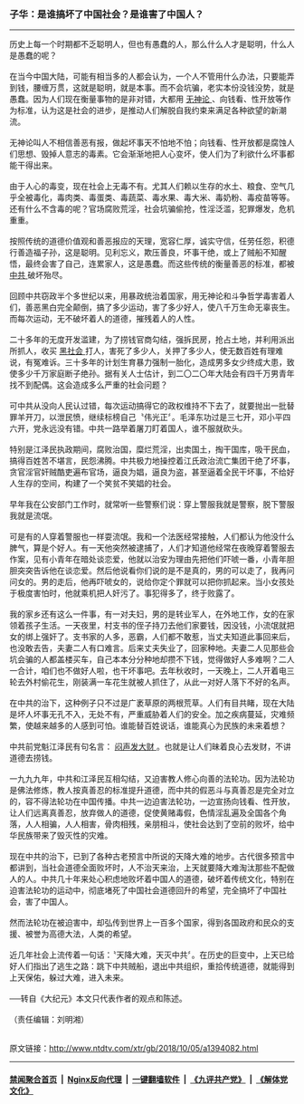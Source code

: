 ### 子华：是谁搞坏了中国社会？是谁害了中国人？
------------------------

<div class="wysiwyg">
 历史上每一个时期都不乏聪明人，但也有愚蠢的人，那么什么人才是聪明，什么人是愚蠢的呢？
 <br/>
 <br/>
 在当今中国大陆，可能有相当多的人都会认为，一个人不管用什么办法，只要能弄到钱，腰缠万贯，这就是聪明，就是本事。而不会坑骗，老实本份没钱没势，就是愚蠢。因为人们现在衡量事物的是非对错，大都用
 <a href="http://www.ntdtv.com/xtr/gb/articlelistbytag_无神论.html" target="_blank">
  无神论
 </a>
 、向钱看、性开放等作为标准，认为这是社会的进步，是推动人们解脱自我约束来满足各种欲望的新潮流。
 <br/>
 <br/>
 无神论叫人不相信善恶有报，做起坏事天不怕地不怕；向钱看、性开放都是腐蚀人们思想、毁掉人意志的毒素。它会渐渐地把人心变坏，使人们为了利欲什么坏事都能干得出来。
 <br/>
 <br/>
 由于人心的毒变，现在社会上无毒不有。尤其人们赖以生存的水土、粮食、空气几乎全被毒化，毒肉类、毒蛋类、毒蔬菜、毒水果、毒大米、毒奶粉、毒疫苗等等。还有什么不含毒的呢？官场腐败荒淫，社会坑骗偷抢，性淫泛滥，犯罪爆发，危机重重。
 <br/>
 <br/>
 按照传统的道德价值观和善恶报应的天理，宽容仁厚，诚实守信，任劳任怨，积德行善造福子孙，这是聪明。见利忘义，欺压善良，坏事干绝，或上了贼船不知醒悟，最终会害了自己，连累家人，这是愚蠢。而这些传统的衡量善恶的标准，都被
 <a href="http://www.ntdtv.com/xtr/gb/articlelistbytag_中共.html" target="_blank">
  中共
 </a>
 破坏殆尽。
 <br/>
 <br/>
 回顾中共窃政半个多世纪以来，用暴政统治着国家，用无神论和斗争哲学毒害着人们，善恶黑白完全颠倒，搞了多少运动，害了多少好人，使八千万生命无辜丧生。而每次运动，无不破坏着人的道德，摧残着人的人性。
 <br/>
 <br/>
 二十多年的无度开发滥建，为了捞钱官商勾结，强拆民房，抢占土地，并利用派出所抓人，收买
 <a href="http://www.ntdtv.com/xtr/gb/articlelistbytag_黑社会.html" target="_blank">
  黑社会
 </a>
 打人，害死了多少人，关押了多少人，使无数百姓有理难说，有冤难诉。三十多年的计划生育暴力强制一胎化，造成男多女少终成大患，致使多少千万家庭断子绝孙。据有关人士估计，到二〇二〇年大陆会有四千万男青年找不到配偶。这会造成多么严重的社会问题？
 <br/>
 <br/>
 可中共从没向人民认过错，每次运动搞得它的政权维持不下去了，就要抛出一批替罪羊开刀，以泄民愤，继续标榜自己〝伟光正〞。毛泽东功过是三七开，邓小平四六开，党永远没有错。中共一路举着屠刀盯着国人，谁不服就砍头。
 <br/>
 <br/>
 特别是江泽民执政期间，腐败治国，糜烂荒淫，出卖国土，掏干国库，吸干民血，搞得百姓苦不堪言，民怨沸腾。中共极力地操控着江氏政治流亡集团干绝了坏事，贪官淫官奸贼酷吏遍布官场，逼良为娼，逼良为盗，甚至逼着全民干坏事，不给好人生存的空间，构建了一个笑贫不笑娼的社会。
 <br/>
 <br/>
 早年我在公安部门工作时，就常听一些警察们说：穿上警服我就是警察，脱下警服我就是流氓。
 <br/>
 <br/>
 可是有的人穿着警服也一样耍流氓。我和一个法医经常接触，人们都认为他没什么脾气，算是个好人。有一天他突然被逮捕了，人们才知道他经常在夜晚穿着警服去作案，见有小青年在暗处谈恋爱，他就以治安为理由先把他们吓唬一番，小青年胆胆突突告诉他在谈恋爱。然后他说看你们说的是不是真的，男的可以走了，我再问问女的。男的走后，他再吓唬女的，说给你定个罪就可以把你抓起来。当小女孩处于极度害怕时，他就乘机把人奸污了。事犯得多了，终于败露了。
 <br/>
 <br/>
 我的家乡还有这么一件事，有一对夫妇，男的是转业军人，在外地工作，女的在家领着孩子生活。一天夜里，村支书的侄子持刀去他们家要钱，因没钱，小流氓就把女的绑上强奸了。支书家的人多，恶霸，人们都不敢惹，当丈夫知道此事回来后，也没敢去告，夫妻二人有口难言。后来丈夫失业了，回家种地。夫妻二人见那些会坑会骗的人都盖楼买车，自己本本分分种地却攒不下钱，觉得做好人多难啊？二人一合计，咱们也不做好人啦，也干坏事吧。去年秋收时，一天晚上，二人开着电三轮去外村偷花生，刚装满一车花生就被人抓住了，从此一对好人落下不好的名声。
 <br/>
 <br/>
 在中共的治下，这种例子只不过是广袤草原的两根荒草。人们有目共睹，现在大陆是坏人坏事无孔不入，无处不有，严重威胁着人们的安全。加之疾病蔓延，灾难频繁，使越来越多的人感到可怕。谁能替百姓说话，谁能真心为民族的未来着想？
 <br/>
 <br/>
 中共前党魁江泽民有句名言：
 <a href="http://www.ntdtv.com/xtr/gb/articlelistbytag_闷声发大财.html" target="_blank">
  闷声发大财
 </a>
 。也就是让人们昧着良心去发财，不讲道德去捞钱。
 <br/>
 <br/>
 一九九九年，中共和江泽民互相勾结，又迫害教人修心向善的法轮功。因为法轮功是佛法修炼，教人按真善忍的标准提升道德，而中共的假恶斗与真善忍是完全对立的，容不得法轮功在中国传播。中共一边迫害法轮功，一边宣扬向钱看、性开放，让人们远离真善忍，放弃做人的道德，促使黄赌毒假，色情淫乱遍及全国各个角落，人人相骗，人人相害，骨肉相残，亲朋相斗，使社会达到了空前的败坏，给中华民族带来了毁灭性的灾难。
 <br/>
 <br/>
 现在中共的治下，已到了各种古老预言中所说的天降大难的地步。古代很多预言中都讲到，当社会道德全面败坏时，人不治天来治，上天就要降大难淘汰那些不配做人的人。中共几十年来处心积虑地败坏着中国人的道德，破坏着传统文化，特别在迫害法轮功的运动中，彻底堵死了中国社会道德回升的希望，完全搞坏了中国社会，害了中国人。
 <br/>
 <br/>
 然而法轮功在被迫害中，却弘传到世界上一百多个国家，得到各国政府和民众的支援、被誉为高德大法，人类的希望。
 <br/>
 <br/>
 近几年社会上流传着一句话：〝天降大难，天灭中共〞。在历史的巨变中，上天已给好人们指出了逃生之路：跳下中共贼船，退出中共组织，重拾传统道德，就能得到上天保佑，躲过大难，进入未来。
 <br/>
 <br/>
 ──转自《大纪元》本文只代表作者的观点和陈述。
 <br/>
 <br/>
 （责任编辑：刘明湘）
</div>

<br/>原文链接：http://www.ntdtv.com/xtr/gb/2018/10/05/a1394082.html


------------------------
#### [禁闻聚合首页](https://github.com/gfw-breaker/banned-news/blob/master/README.md) &nbsp;|&nbsp; [Nginx反向代理](https://github.com/gfw-breaker/open-proxy/blob/master/README.md) &nbsp;|&nbsp; [一键翻墙软件](https://github.com/gfw-breaker/nogfw/blob/master/README.md) &nbsp;|&nbsp; [《九评共产党》](https://github.com/gfw-breaker/9ping.md/blob/master/README.md#九评之一评共产党是什么) &nbsp;|&nbsp; [《解体党文化》](https://github.com/gfw-breaker/jtdwh.md/blob/master/README.md#绪论)